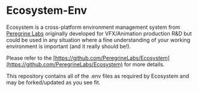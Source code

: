 # Ecosystem-Env
Ecosystem is a cross-platform environment management system from [Peregrine Labs](http://peregrinelabs.com) originally developed for VFX/Animation production R&D but could be used in any situation where a fine understanding of your working environment is important (and it really should be!). 
 
Please refer to the [https://github.com/PeregrineLabs/Ecosystem](https://github.com/PeregrineLabs/Ecosystem) for more details.

This repository contains all of the .env files as required by Ecosystem and may be forked/updated as you see fit.
